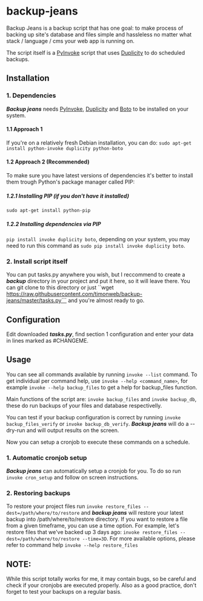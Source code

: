 # backup-jeans

Backup Jeans is a backup script that has one goal: to make process of backing up site's database and files simple and hassleless no matter what stack / language / cms your web app is running on.

The script itself is a [PyInvoke](http://www.pyinvoke.org) script that uses [Duplicity](http://duplicity.nongnu.org/) to do scheduled backups.

## Installation ##

### 1. Dependencies ###

***Backup jeans*** needs [PyInvoke](http://www.pyinvoke.org), [Duplicity](http://duplicity.nongnu.org/) and [Boto](http://docs.pythonboto.org/) to be installed on your system.

#### 1.1 Approach 1 ####
If you're on a relatively fresh Debian installation, you can do:
`sudo apt-get install python-invoke duplicity python-boto`

#### 1.2 Approach 2 (Recommended) ####

To make sure you have latest versions of dependencies it's better to install them trough Python's package manager called PIP:

##### 1.2.1 Installing PIP (if you don't have it installed) #####

`sudo apt-get install python-pip`

##### 1.2.2 Installing dependencies via PIP #####

`pip install invoke duplicity boto`, depending on your system, you may need to run this command as `sudo pip install invoke duplicity boto`.

### 2. Install script itself ###

You can put tasks.py anywhere you wish, but I reccommend to create a ***backup*** directory in your project and put it here, so it will leave there. You can git clone to this directory or just ``wget https://raw.githubusercontent.com/timonweb/backup-jeans/master/tasks.py``` and you're almost ready to go.

## Configuration ##

Edit downloaded ***tasks.py***, find section 1 configuration and enter your data in lines marked as #CHANGEME. 

## Usage ##

You can see all commands available by running `invoke --list` command. To get individual per command help, use `invoke --help <command_name>`, for example `invoke --help backup_files` to get a help for backup_files function.

Main functions of the script are: `invoke backup_files` and `invoke backup_db`, these do run backups of your files and database respectivelly. 

You can test if your backup configuration is correct by running `invoke backup_files_verify` or `invoke backup_db_verify`. ***Backup jeans*** will do a --dry-run and will output results on the screen.

Now you can setup a cronjob to execute these commands on a schedule.

### 1. Automatic cronjob setup ###
***Backup jeans*** can automatically setup a cronjob for you. To do so run `invoke cron_setup` and follow on screen instructions.

### 2. Restoring backups ###

To restore your project files run `invoke restore_files --dest=/path/where/to/restore` and ***backup jeans*** will restore your latest backup into /path/where/to/restore directory. If you want to restore a file from a given timeframe, you can use a time option. For example, let's restore files that we've backed up 3 days ago: `invoke restore_files --dest=/path/where/to/restore --time=3D`. For more available options, please refer to command help `invoke --help restore_files`

## NOTE: ##
While this script totally works for me, it may contain bugs, so be careful and check if your cronjobs are executed properly. Also as a good practice, don't forget to test your backups on a regular basis.
